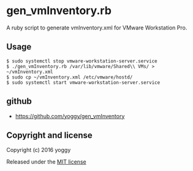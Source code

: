 gen_vmInventory.rb
====
A ruby script to generate vmInventory.xml for VMware Workstation Pro.

Usage
----

    $ sudo systemctl stop vmware-workstation-server.service
    $ ./gen_vmInventory.rb /var/lib/vmware/Shared\\ VMs/ > ~/vmInventory.xml
    $ sudo cp ~/vmInventory.xml /etc/vmware/hostd/
    $ sudo systemctl start vmware-workstation-server.service

github
----
  - https://github.com/yoggy/gen_vmInventory

Copyright and license
----

Copyright (c) 2016 yoggy

Released under the [MIT license](LICENSE.txt)
